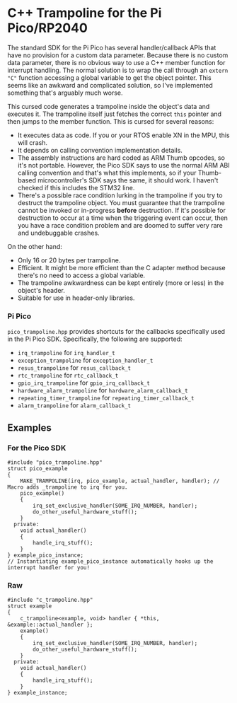 # C++ Trampoline for the Pi Pico/RP2040

The standard SDK for the Pi Pico has several handler/callback APIs that have no provision for a custom data parameter.
Because there is no custom data parameter, there is no obvious way to use a C++ member function for interrupt handling.
The normal solution is to wrap the call through an `extern "C"` function accessing a global variable to get the object pointer.
This seems like an awkward and complicated solution, so I've implemented something that's arguably much worse.

This cursed code generates a trampoline inside the object's data and executes it.
The trampoline itself just fetches the correct `this` pointer and then jumps to the member function.
This is cursed for several reasons:

 - It executes data as code.
   If you or your RTOS enable XN in the MPU, this will crash.
 - It depends on calling convention implementation details.
 - The assembly instructions are hard coded as ARM Thumb opcodes, so it's not portable.
   However, the Pico SDK says to use the normal ARM ABI calling convention and that's what this implements,
   so if your Thumb-based microcontroller's SDK says the same, it should work.
   I haven't checked if this includes the STM32 line.
 - There's a possible race condition lurking in the trampoline if you try to destruct the trampoline object.
   You must guarantee that the trampoline cannot be invoked or in-progress **before** destruction.
   If it's possible for destruction to occur at a time when the triggering event can occur, 
   then you have a race condition problem and are doomed to suffer very rare and undebuggable crashes.

On the other hand:

 - Only 16 or 20 bytes per trampoline.
 - Efficient.
   It might be more efficient than the C adapter method because there's no need to access a global variable.
 - The trampoline awkwardness can be kept entirely (more or less) in the object's header.
 - Suitable for use in header-only libraries.

### Pi Pico

`pico_trampoline.hpp` provides shortcuts for the callbacks specifically used in the Pi Pico SDK.
Specifically, the following are supported:
 - `irq_trampoline` for `irq_handler_t`
 - `exception_trampoline` for `exception_handler_t`
 - `resus_trampoline` for `resus_callback_t`
 - `rtc_trampoline` for `rtc_callback_t`
 - `gpio_irq_trampoline` for `gpio_irq_callback_t`
 - `hardware_alarm_trampoline` for `hardware_alarm_callback_t`
 - `repeating_timer_trampoline` for `repeating_timer_callback_t`
 - `alarm_trampoline` for `alarm_callback_t`

## Examples

### For the Pico SDK
```
#include "pico_trampoline.hpp"
struct pico_example
{
    MAKE_TRAMPOLINE(irq, pico_example, actual_handler, handler); // Macro adds _trampoline to irq for you.
    pico_example()
    {
        irq_set_exclusive_handler(SOME_IRQ_NUMBER, handler);
        do_other_useful_hardware_stuff();
    }
  private:
    void actual_handler()
    {
        handle_irq_stuff();
    }
} example_pico_instance;
// Instantiating example_pico_instance automatically hooks up the interrupt handler for you!
```

### Raw
```
#include "c_trampoline.hpp"
struct example
{
    c_trampoline<example, void> handler { *this, &example::actual_handler };
    example()
    {
        irq_set_exclusive_handler(SOME_IRQ_NUMBER, handler);
        do_other_useful_hardware_stuff();
    }
  private:
    void actual_handler()
    {
        handle_irq_stuff();
    }
} example_instance;
```

